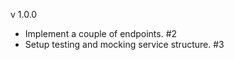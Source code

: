 v 1.0.0
  - Implement a couple of endpoints. #2
  - Setup testing and mocking service structure. #3 
